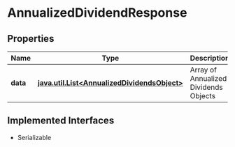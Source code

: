 

# AnnualizedDividendResponse


## Properties

Name | Type | Description | Notes
------------ | ------------- | ------------- | -------------
**data** | [**java.util.List&lt;AnnualizedDividendsObject&gt;**](AnnualizedDividendsObject.md) | Array of Annualized Dividends Objects |  [optional]


## Implemented Interfaces

* Serializable


